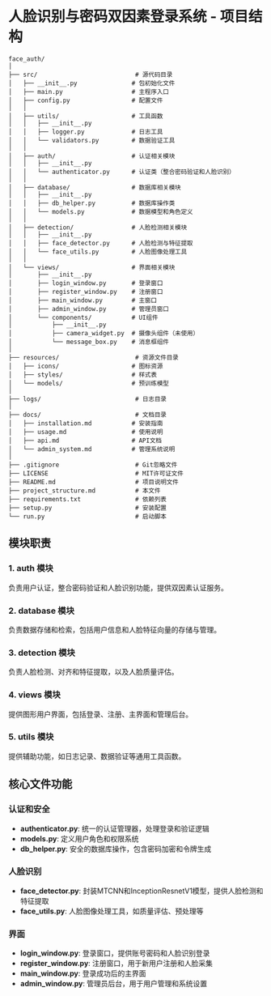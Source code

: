 # 人脸识别与密码双因素登录系统 - 项目结构

```
face_auth/
│
├── src/                           # 源代码目录
│   ├── __init__.py               # 包初始化文件
│   ├── main.py                   # 主程序入口
│   ├── config.py                 # 配置文件
│   │
│   ├── utils/                    # 工具函数
│   │   ├── __init__.py
│   │   ├── logger.py             # 日志工具
│   │   └── validators.py         # 数据验证工具
│   │
│   ├── auth/                     # 认证相关模块
│   │   ├── __init__.py
│   │   └── authenticator.py      # 认证类（整合密码验证和人脸识别）
│   │
│   ├── database/                 # 数据库相关模块
│   │   ├── __init__.py
│   │   ├── db_helper.py          # 数据库操作类
│   │   └── models.py             # 数据模型和角色定义
│   │
│   ├── detection/                # 人脸检测相关模块
│   │   ├── __init__.py
│   │   ├── face_detector.py      # 人脸检测与特征提取
│   │   └── face_utils.py         # 人脸图像处理工具
│   │
│   └── views/                    # 界面相关模块
│       ├── __init__.py
│       ├── login_window.py       # 登录窗口
│       ├── register_window.py    # 注册窗口
│       ├── main_window.py        # 主窗口
│       ├── admin_window.py       # 管理员窗口
│       └── components/           # UI组件
│           ├── __init__.py
│           ├── camera_widget.py  # 摄像头组件（未使用）
│           └── message_box.py    # 消息框组件
│
├── resources/                     # 资源文件目录
│   ├── icons/                    # 图标资源
│   ├── styles/                   # 样式表
│   └── models/                   # 预训练模型
│
├── logs/                          # 日志目录
│
├── docs/                          # 文档目录
│   ├── installation.md           # 安装指南
│   ├── usage.md                  # 使用说明
│   ├── api.md                    # API文档
│   └── admin_system.md           # 管理系统说明
│
├── .gitignore                     # Git忽略文件
├── LICENSE                        # MIT许可证文件
├── README.md                      # 项目说明文件
├── project_structure.md           # 本文件
├── requirements.txt               # 依赖列表
├── setup.py                       # 安装配置
└── run.py                         # 启动脚本
```

## 模块职责

### 1. auth 模块
负责用户认证，整合密码验证和人脸识别功能，提供双因素认证服务。

### 2. database 模块
负责数据存储和检索，包括用户信息和人脸特征向量的存储与管理。

### 3. detection 模块
负责人脸检测、对齐和特征提取，以及人脸质量评估。

### 4. views 模块
提供图形用户界面，包括登录、注册、主界面和管理后台。

### 5. utils 模块
提供辅助功能，如日志记录、数据验证等通用工具函数。

## 核心文件功能

### 认证和安全
- **authenticator.py**: 统一的认证管理器，处理登录和验证逻辑
- **models.py**: 定义用户角色和权限系统
- **db_helper.py**: 安全的数据库操作，包含密码加密和令牌生成

### 人脸识别
- **face_detector.py**: 封装MTCNN和InceptionResnetV1模型，提供人脸检测和特征提取
- **face_utils.py**: 人脸图像处理工具，如质量评估、预处理等

### 界面
- **login_window.py**: 登录窗口，提供账号密码和人脸识别登录
- **register_window.py**: 注册窗口，用于新用户注册和人脸采集
- **main_window.py**: 登录成功后的主界面
- **admin_window.py**: 管理员后台，用于用户管理和系统设置 
